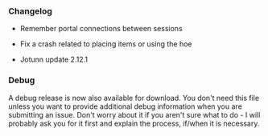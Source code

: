 ### Changelog

* Remember portal connections between sessions

* Fix a crash related to placing items or using the hoe

* Jotunn update 2.12.1

### Debug

A debug release is now also available for download. You don't need this file unless you want to provide additional debug information when you are submitting an issue. Don't worry about it if you aren't sure what to do - I will probably ask you for it first and explain the process, if/when it is necessary.
